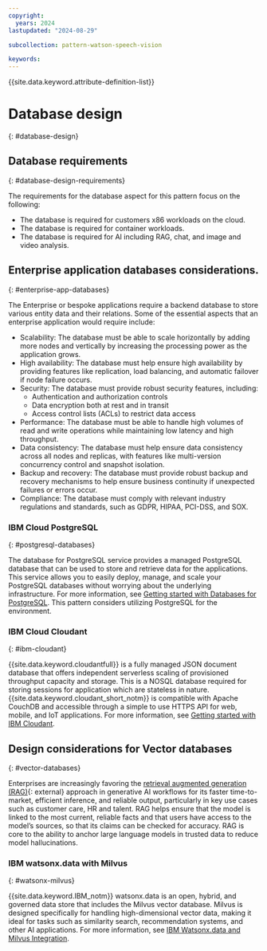 ```yaml
---
copyright:
  years: 2024
lastupdated: "2024-08-29"

subcollection: pattern-watson-speech-vision

keywords:
---
```

{{site.data.keyword.attribute-definition-list}}

# Database design

{: #database-design}

## Database requirements

{: #database-design-requirements}

The requirements for the database aspect for this pattern focus on the following:

* The database is required for customers x86 workloads on the cloud.
* The database is required for container workloads.
* The database is required for AI including RAG, chat, and image and video analysis.

## Enterprise application databases considerations.

{: #enterprise-app-databases}

The Enterprise or bespoke applications require a backend database  to store various entity data and their relations. Some of the essential aspects that an enterprise application would require include:

- Scalability: The database must be able to scale horizontally by adding more nodes and vertically by increasing the processing power as the application grows.
- High availability: The database must help ensure high availability by providing features like replication, load balancing, and automatic failover if node failure occurs.
- Security: The database must provide robust security features, including:
  * Authentication and authorization controls
  * Data encryption both at rest and in transit
  * Access control lists (ACLs) to restrict data access
- Performance: The database must be able to handle high volumes of read and write operations while maintaining low latency and high throughput.
- Data consistency: The database must help ensure data consistency across all nodes and replicas, with features like multi-version concurrency control and snapshot isolation.
- Backup and recovery: The database must provide robust backup and recovery mechanisms to help ensure business continuity if unexpected failures or errors occur.
- Compliance: The database must comply with relevant industry regulations and standards, such as GDPR, HIPAA, PCI-DSS, and SOX.

### IBM Cloud PostgreSQL

{: #postgresql-databases}

The database for PostgreSQL service provides a managed PostgreSQL database that can be used to store and retrieve data for the applications. This service allows you to easily deploy, manage, and scale your PostgreSQL databases without worrying about the underlying infrastructure. For more information, see [Getting started with Databases for PostgreSQL](/docs/databases-for-postgresql). This pattern considers utilizing PostgreSQL for the environment.

### IBM Cloud Cloudant

{: #ibm-cloudant}

{{site.data.keyword.cloudantfull}} is a fully managed JSON document database that offers independent serverless scaling of provisioned throughput capacity and storage. This is a NOSQL database required for storing sessions for application which are stateless in nature.{{site.data.keyword.cloudant_short_notm}} is compatible with Apache CouchDB and accessible through a simple to use HTTPS API for web, mobile, and IoT applications. For more information, see [Getting started with IBM Cloudant](/docs/Cloudant).

## Design considerations for Vector databases

{: #vector-databases}

Enterprises are increasingly favoring the [retrieval augmented generation (RAG)](https://research.ibm.com/blog/retrieval-augmented-generation-RAG){: external} approach in generative AI workflows for its faster time-to-market, efficient inference, and reliable output, particularly in key use cases such as customer care, HR and talent. RAG helps ensure that the model is linked to the most current, reliable facts and that users have access to the model’s sources, so that its claims can be checked for accuracy. RAG is core to the ability to anchor large language models in trusted data to reduce model hallucinations.

### IBM watsonx.data with Milvus

{: #watsonx-milvus}

{{site.data.keyword.IBM_notm}} watsonx.data is an open, hybrid, and governed data store that includes the Milvus vector database. Milvus is designed specifically for handling high-dimensional vector data, making it ideal for tasks such as similarity search, recommendation systems, and other AI applications. For more information, see [IBM Watsonx.data and Milvus Integration](/docs/watsonxdata?topic=watsonxdata-adding-milvus-service).
